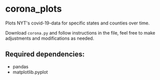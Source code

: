 # corona_plots
Plots NYT's covid-19-data for specific states and counties over time.

Download `corona.py` and follow instructions in the file, feel free to make adjustments and modifications as needed.

## Required dependencies:
* pandas
* matplotlib.pyplot
